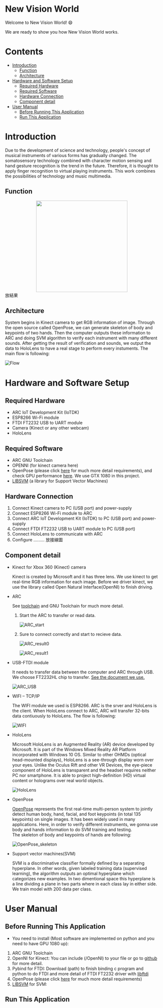 # New Vision World
  Welcome to New Vision World! 
  :smile:
  
  We are ready to show you how New Vision World works. 

  
# Contents

- [Introduction](#Introduction)
    - [Function](#Function)
    - [Architecture](#Architecture)
- [Hardware and Software Setup](#Hardware-and-Software-Setup)
    - [Required Hardware](#Required-Hardware)
    - [Required Software](#Required-Software)
    - [Hardware Connection](#Hardware-Connection)    
    - [Component detail](#Component-detail)
- [User Manual](#User-Manual)
    - [Before Running This Application](#before-running-this-application)
    - [Run This Application](#run-this-application)
    
# Introduction

  Due to the development of science and technology, people's concept of musical instruments of various forms has gradually changed. The somatosensory technology combined with character motion sensing and hand gesture recognition is the trend in the future. Therefore, it is thought to apply finger recognition to virtual playing instruments. This work combines the possibilities of technology and music multimedia.

## Function

<div align="center"><img width="300" height="300" src="images/ARC_demo.gif"></div>
放結果

## Architecture

  System begins in Kinect camera to get RGB information of image. Through the open source called OpenPose, we can generate skeleton of body and keypoints of two hands. Then the computer outputs these information to ARC and doing SVM algorithm to verify each instrument with many different sounds. After getting the result of verification and sounds, we output the data to HoloLens to have a real stage to perform every instuments. The main flow is following:
  
![Flow](images/Flow.JPG)

  
# Hardware and Software Setup

## Required Hardware
* ARC IoT Development Kit (IoTDK) 
* ESP8266 Wi-Fi module
* FTDI FT2232 USB to UART module
* Camera (Kinect or any other webcam)
* HoloLens

## Required Software
* ARC GNU Toolchain
* OPENNI (for kinect camera here)
* OpenPose (please click [here](https://github.com/CMU-Perceptual-Computing-Lab/openpose) for much more detail requirements), and check GPU performance [here](https://docs.google.com/spreadsheets/d/1-DynFGvoScvfWDA1P4jDInCkbD4lg0IKOYbXgEq0sK0/edit#gid=0). We use GTX 1080 in this project.
* [LIBSVM](https://www.csie.ntu.edu.tw/~cjlin/libsvm/) (a library for Support Vector Machines) 

## Hardware Connection
1. Connect Kinect camera to PC (USB port) and power-supply 
2. Connect ESP8266 Wi-Fi module to ARC
3. Connect ARC IoT Development Kit (IoTDK) to PC (USB port) and power-supply 
4. Connect FTDI FT2232 USB to UART module to PC (USB port)
5. Connect HoloLens to communicate with ARC
6. Configure .........
放接線圖

## Component detail

* Kinect for Xbox 360 (Kinect) camera 

    Kinect is created by Microsoft and it has three lens. We use kinect to get real-time RGB information for each image. Before we driver kinect, we use the library called Open Natural Interface(OpenNI) to finish driving.

* ARC

  See [toolchain](https://github.com/foss-for-synopsys-dwc-arc-processors) and GNU Toolchain for much more detail.
  
  
  1. Start the ARC to transfer or read data.
  
      ![ARC_start](images/ARC_start.jpg)
  
  2. Sure to connect correctly and start to recieve data.
  
      ![ARC_result0](images/ARC_result0.png)
  
      ![ARC_result1](images/ARC_result1.jpg)
  
* USB-FTDI module

  It needs to transfer data between the computer and ARC through USB. We choose FT2232HL chip to transfer. [See the document we use.](https://www.intra2net.com/en/developer/libftdi/download.php)
  
  ![ARC_USB](images/ARC_USB.png)
    

* WIFI – TCP/IP 

  The WIFI module we used is ESP8266. ARC is the srver and HoloLens is the client. When HoloLens connect to ARC, ARC will transfer 32-bits data contiuously to HoloLens. The flow is following:

  ![WIFI](images/WIFI.png)    

* HoloLens

  Microsoft HoloLens is an Augmented Reality (AR) device developed by Microsoft. It is part of the Windows Mixed Reality AR Platform incorporated with Windows 10 OS. Similar to other OHMDs (optical head-mounted displays), HoloLens is a see-through display worn over your eyes. Unlike the Oculus Rift and other VR Devices, the eye-piece component of HoloLens is transparent and the headset requires neither PC nor smartphone. It is able to project high-definition (HD) virtual content or holograms over real world objects. 

  ![HoloLens](images/HoloLens.jpg)

* OpenPose

    [OpenPose](https://github.com/CMU-Perceptual-Computing-Lab/openpose) represents the first real-time multi-person system to jointly detect human body, hand, facial, and foot keypoints (in total 135 keypoints) on single images. It has been widely used in many applications. Here, in order to verify different instruments, we gonna use body and hands information to do SVM training and testing.  
    The skeleton of body and keypoints of hands are following:
   
   ![OpenPose_skeleton](images/OpenPose_skeleton.png)

* Support vector machines(SVM)

  SVM is a discriminative classifier formally defined by a separating hyperplane. In other words, given labeled training data (supervised learning), the algorithm outputs an optimal hyperplane which categorizes new examples. In two dimentional space this hyperplane is a line dividing a plane in two parts where in each class lay in either side. We train model with 200 data per class. 
 
# User Manual

## Before Running This Application
* You need to install (Most software are implemented on python and you need to have GPU 1080 up):
1. ARC GNU Toolchain
2. OpenNI for Kinect: You can include (/OpenNI) to your file or go to [github](https://github.com/avin2/SensorKinect) for more detail.
3. Pybind for FTDI: Download (path) to finish binding c program and python to do FTDI and more detail of FTDI FT2232 driver with [libftdi](https://www.intra2net.com/en/developer/libftdi/index.php)
4. OpenPose (please click [here](https://github.com/CMU-Perceptual-Computing-Lab/openpose) for much more detail requirements)
5. [LIBSVM](https://www.csie.ntu.edu.tw/~cjlin/libsvm/) for SVM: 

## Run This Application




